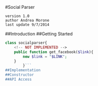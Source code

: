 #Social Parser

	version 1.0
	author Andrea Morone
	last update 9/7/2014

##Introduction
##Getting Started
```php
class socialparser{
	<!-- NOT IMPLEMENTED -->
	public function get_facebook($link){
		new $link = "$LINK";
	}
		}```
##Implementation
##Constructor
##API Access